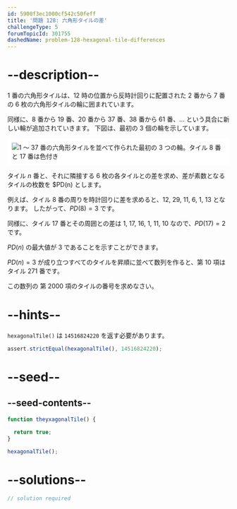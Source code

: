 ```yaml
---
id: 5900f3ec1000cf542c50feff
title: '問題 128: 六角形タイルの差'
challengeType: 5
forumTopicId: 301755
dashedName: problem-128-hexagonal-tile-differences
---
```


# --description--

1 番の六角形タイルは、12 時の位置から反時計回りに配置された 2 番から 7 番の 6 枚の六角形タイルの輪に囲まれています。

同様に、8 番から 19 番、20 番から 37 番、38 番から 61 番、… という具合に新しい輪が追加されていきます。 下図は、最初の 3 個の輪を示しています。

<img class="img-responsive center-block" alt="1 ～ 37 番の六角形タイルを並べて作られた最初の 3 つの輪。タイル 8 番と 17 番は色付き" src="https://cdn.freecodecamp.org/curriculum/project-euler/hexagonal-tile-differences.png" style="background-color: white; padding: 10px;" />

タイル $n$ 番と、それに隣接する 6 枚の各タイルとの差を求め、差が素数となるタイルの枚数を $PD(n) とします。

例えば、タイル 8 番の周りを時計回りに差を求めると、12, 29, 11, 6, 1, 13 となります。 したがって、$PD(8) = 3$ です。

同様に、タイル 17 番とその周囲との差は 1, 17, 16, 1, 11, 10 なので、$PD(17) = 2$ です。

$PD(n)$ の最大値が $3$ であることを示すことができます。

$PD(n) = 3$ が成り立つすべてのタイルを昇順に並べて数列を作ると、第 10 項はタイル 271 番です。

この数列の 第 2000 項のタイルの番号を求めなさい。

# --hints--

`hexagonalTile()` は `14516824220` を返す必要があります。

```js
assert.strictEqual(hexagonalTile(), 14516824220);
```

# --seed--

## --seed-contents--

```js
function theyxagonalTile() {

  return true;
}

hexagonalTile();
```

# --solutions--

```js
// solution required
```
